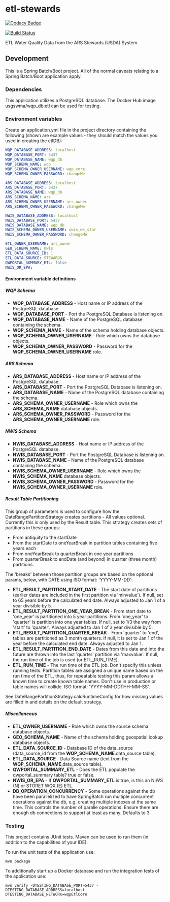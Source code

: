 # etl\-stewards

[![Codacy Badge](https://api.codacy.com/project/badge/Grade/92fd891cf75846cda0a5a817e2d7ebc7)](https://app.codacy.com/app/usgs_wma_dev/etl-stewards?utm_source=github.com&utm_medium=referral&utm_content=NWQMC/etl-stewards&utm_campaign=Badge_Grade_Settings)

[![Build Status](https://travis-ci.org/NWQMC/etl-stewards.svg?branch=master)](https://travis-ci.org/NWQMC/etl-stewards)

ETL Water Quality Data from the ARS Stewards (USDA) System

## Development
This is a Spring Batch/Boot project. All of the normal caveats relating to a Spring Batch/Boot application apply.

### Dependencies
This application utilizes a PostgreSQL database. The Docker Hub image usgswma/wqp_db:etl can be used for testing.

### Environment variables
Create an application.yml file in the project directory containing the following (shown are example values - they should match the values you used in creating the etlDB):

```yml
WQP_DATABASE_ADDRESS: localhost
WQP_DATABASE_PORT: 5437
WQP_DATABASE_NAME: wqp_db
WQP_SCHEMA_NAME: wqp
WQP_SCHEMA_OWNER_USERNAME: wqp_core
WQP_SCHEMA_OWNER_PASSWORD: changeMe

ARS_DATABASE_ADDRESS: localhost
ARS_DATABASE_PORT: 5437
ARS_DATABASE_NAME: wqp_db
ARS_SCHEMA_NAME: ars
ARS_SCHEMA_OWNER_USERNAME: ars_owner
ARS_SCHEMA_OWNER_PASSWORD: changeMe

NWIS_DATABASE_ADDRESS: localhost
NWIS_DATABASE_PORT: 5437
NWIS_DATABASE_NAME: wqp_db
NWIS_SCHEMA_OWNER_USERNAME: nwis_ws_star
NWIS_SCHEMA_OWNER_PASSWORD: changeMe

ETL_OWNER_USERNAME: ars_owner
GEO_SCHEMA_NAME: nwis
ETL_DATA_SOURCE_ID: 1
ETL_DATA_SOURCE: STEWARDS
QWPORTAL_SUMMARY_ETL: false
NWIS_OR_EPA:
```

#### Environment variable definitions
##### WQP Schema
*   **WQP_DATABASE_ADDRESS** - Host name or IP address of the PostgreSQL database.
*   **WQP_DATABASE_PORT** - Port the PostgreSQL Database is listening on.
*   **WQP_DATABASE_NAME** - Name of the PostgreSQL database containing the schema.
*   **WQP_SCHEMA_NAME** - Name of the schema holding database objects.
*   **WQP_SCHEMA_OWNER_USERNAME** - Role which owns the database objects.
*   **WQP_SCHEMA_OWNER_PASSWORD** - Password for the **WQP_SCHEMA_OWNER_USERNAME** role.

##### ARS Schema
*   **ARS_DATABASE_ADDRESS** - Host name or IP address of the PostgreSQL database.
*   **ARS_DATABASE_PORT** - Port the PostgreSQL Database is listening on.
*   **ARS_DATABASE_NAME** - Name of the PostgreSQL database containing the schema.
*   **ARS_SCHEMA_OWNER_USERNAME** - Role which owns the **ARS_SCHEMA_NAME** database objects.
*   **ARS_SCHEMA_OWNER_PASSWORD** - Password for the **ARS_SCHEMA_OWNER_USERNAME** role.

##### NWIS Schema
*   **NWIS_DATABASE_ADDRESS** - Host name or IP address of the PostgreSQL database.
*   **NWIS_DATABASE_PORT** - Port the PostgreSQL Database is listening on.
*   **NWIS_DATABASE_NAME** - Name of the PostgreSQL database containing the schema.
*   **NWIS_SCHEMA_OWNER_USERNAME** - Role which owns the **NWIS_SCHEMA_NAME** database objects.
*   **NWIS_SCHEMA_OWNER_PASSWORD** - Password for the **NWIS_SCHEMA_OWNER_USERNAME** role.

##### Result Table Partitioning
This group of parameters is used to configure how the DateRangePartitionStrategy creates partitions - All values optional.
Currently this is only used by the Result table.  This strategy creates sets of partitions in these groups:
* From antiquity to the startDate
* From the startDate to oneYearBreak in partition tables containing five years each
* From oneYearBreak to quarterBreak in one year partitions
* From quarterBreak to endDate (and beyond) in quarter (three month) partitions.

The 'breaks' between those partition groups are based on the optional params, below, with DATE using ISO format: 'YYYY-MM-DD':
*   **ETL_RESULT_PARTITION_START_DATE** - The start date of partitions (earlier dates are included in the first partition via 'minvalue').
    If null, set to 65 years before the calculated end date.  Always adjusted to Jan 1 of a year divisible by 5.
*   **ETL_RESULT_PARTITION_ONE_YEAR_BREAK** - From start date to 'one_year' is partitioned into 5 year partitions.
    From 'one_year' to 'quarter' is partition into one year tables.  If null, set to 1/3 the way from 'start' to 'quarter'.
    Always adjusted to Jan 1 of a year divisible by 5.
*   **ETL_RESULT_PARTITION_QUARTER_BREAK** - From 'quarter' to 'end', tables are partitioned as 3 month quarters.
    If null, it is set to Jan 1 of the year before the calculated end date.  Always adjusted to Jan 1.
*   **ETL_RESULT_PARTITION_END_DATE** - Dates from this date and into the future are thrown into the last 'quarter'
    partition via 'maxvalue'.  If null, the run time of the job is used (or ETL_RUN_TIME).
*   **ETL_RUN_TIME** - The run time of the ETL job.  Don't specify this unless running tests.
    Partition tables are assigned a unique name based on the run time of the ETL, thus, for repeatable testing this param
    allows a known time to create known table names.  Don't use in production or table names will collide.
    ISO format:  'YYYY-MM-DDTHH-MM-SS'.

See DateRangePartitionStrategy.calcRuntimeConfig for how missing values are filled in and details on the default strategy.

##### Miscellaneous
*   **ETL_OWNER_USERNAME** - Role which owns the source schema database objects.
*   **GEO_SCHEMA_NAME** - Name of the schema holding geospatial lookup database objects.
*   **ETL_DATA_SOURCE_ID** - Database ID of the data_source (data_source_id from the **WQP_SCHEMA_NAME**.data_source table).
*   **ETL_DATA_SOURCE** - Data Source name (text from the **WQP_SCHEMA_NAME**.data_source table).
*   **QWPORTAL_SUMMARY_ETL** - Does the ETL populate the qwportal_summary table? true or false.
*   **NWIS_OR_EPA** - If **QWPORTAL_SUMMARY_ETL** is true, is this an NIWS (N) or STORET WQX (E) ETL.
*   **DB_OPERATION_CONCURRENCY** - Some operations against the db have been parallelized to have SpringBatch
    run multiple concurrent operations against the db, e.g. creating multiple indexes at the same time.  This controls
    the number of paralle operations.  Ensure there are enough db connections to support at least as many. Defaults to 3.
### Testing
This project contains JUnit tests. Maven can be used to run them (in addition to the capabilities of your IDE).

To run the unit tests of the application use:

```shell
mvn package
```

To additionally start up a Docker database and run the integration tests of the application use:

```shell
mvn verify -DTESTING_DATABASE_PORT=5437 -DTESTING_DATABASE_ADDRESS=localhost -DTESTING_DATABASE_NETWORK=wqpEtlCore
```
